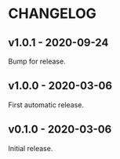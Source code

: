 # CHANGELOG

## v1.0.1 - 2020-09-24

Bump for release.

## v1.0.0 - 2020-03-06

First automatic release.

## v0.1.0 - 2020-03-06

Initial release.
